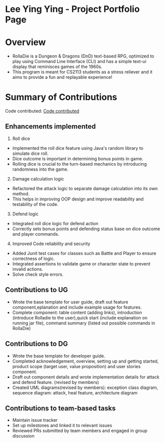 # Lee Ying Ying - Project Portfolio Page

# Overview
- RollaDie is a Dungeon & Dragons (DnD) text-based RPG,
optimized to play using Command Line Interface (CLI) and
has a simple text-ui display that reminisces games of the 1960s.        
- This program is meant for CS2113 students as a stress reliever
and it aims to provide a fun and replayable experience!

# Summary of Contributions
Code contributed: [Code contributed](https://nus-cs2113-ay2425s2.github.io/tp-dashboard/?search=yyingg-243&breakdown=true)

## Enhancements implemented
1. Roll dice 
  - Implemented the roll dice feature using Java's random library to simulate dice roll.
  - Dice outcome is important in determining bonus points in game.
  - Rolling dice is crucial to the turn-based mechanics by introducing randomness into the game.

2. Damage calculation logic
  - Refactored the attack logic to separate damage calculation into its own method.
  - This helps in improving OOP design and improve readability and testability of the code.

3. Defend logic
  - Integrated roll dice logic for defend action
  - Correctly sets bonus points and defending status base on dice outcome and player commands.

4. Improved Code reliability and security
  - Added Junit test cases for classes such as Battle and Player to ensure correctness of logic.
  - Integrated assertions to validate game or character state to prevent invalid actions.
  - Solve check style errors.


## Contributions to UG
- Wrote the base template for user guide, draft out feature component,eplanation and include example usage for features.
- Complete component: table content (adding links), introduction
(introduce Rolladie to the user),quick start (include explanation on running jar file),
command summary (listed out possible commands in RollaDie)

## Contributions to DG
- Wrote the base template for developer guide.
- Completed acknowledgement, overview, setting up and getting started, product scope (target user, value proposition)
and user stories component.
- Draft out component details and wrote implementation details for attack and defend feature. (revised by members)
- Created UML diagrams(revised by members): exception class diagram,
sequence diagram: attack, heal feature, architecture diagram

## Contributions to team-based tasks
* Maintain issue tracker
* Set up milestones and linked it to relevant issues
* Reviewed PRs submitted by team members and engaged in group discussion